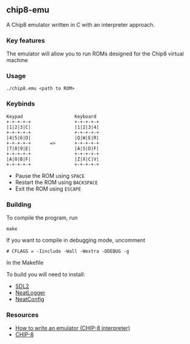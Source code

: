 ## chip8-emu
A Chip8 emulator written in C with an interpreter approach.

### Key features
The emulator will allow you to run ROMs designed for the Chip8 virtual machine

### Usage
```
./chip8.emu <path to ROM>
```

### Keybinds
```
Keypad                   Keyboard
+-+-+-+-+                +-+-+-+-+
|1|2|3|C|                |1|2|3|4|
+-+-+-+-+                +-+-+-+-+
|4|5|6|D|                |Q|W|E|R|
+-+-+-+-+       =>       +-+-+-+-+
|7|8|9|E|                |A|S|D|F|
+-+-+-+-+                +-+-+-+-+
|A|0|B|F|                |Z|X|C|V|
+-+-+-+-+                +-+-+-+-+
```
- Pause the ROM using `SPACE`
- Restart the ROM using `BACKSPACE`
- Exit the ROM using `ESCAPE`

### Building
To compile the program, run
```
make
```

If you want to compile in debugging mode, uncomment
```
# CFLAGS = -Iinclude -Wall -Wextra -DDEBUG -g
```
In the Makefile

To build you will need to install:
- [SDL2](https://github.com/libsdl-org/SDL)
- [NeatLogger](https://github.com/hzhreal/NeatLogger)
- [NeatConfig](https://github.com/hzhreal/NeatConfig)

### Resources
- [How to write an emulator (CHIP-8 interpreter)](https://multigesture.net/articles/how-to-write-an-emulator-chip-8-interpreter/)
- [CHIP-8](https://en.wikipedia.org/wiki/CHIP-8)
